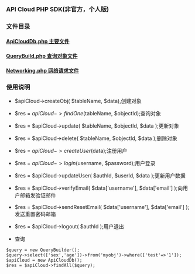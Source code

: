 ### API Cloud PHP SDK(非官方，个人版)



### 文件目录

#### [ApiCloudDb.php  主要文件](apicloud/ApiCloudDb.php)

#### [QueryBuild.php 查询对象文件](apicloud/QueryBuilder.php)

#### [Networking.php 网络请求文件](network/Network.php)


### 使用说明

*   $apiCloud->createObj( $tableName, $data),创建对象
*   $res = $apiCloud->findOne($tableName, $objectId);查询对象
*   $res = $apiCloud->update( $tableName, $objectId, $data );更新对象
*   $res = $apiCloud->delete( $tableName, $objectId, $data );删除对象

*    $res = $apiCloud->createUser($data);注册用户
*    $res = $apiCloud->login($username, $password);用户登录
*    $res = $apiCloud->updateUser( $authId, $userId, $data );更新用户数据
*    $res = $apiCloud->verifyEmail( $data['username'], $data['email'] );向用户邮箱发验证邮件
*    $res = $apiCloud->sendResetEmail( $data['username'], $data['email'] );发送重置密码邮箱
*    $res = $apiCloud->logout( $authId );用户退出

*   查询
```
$query = new QueryBuilder();
$query->select(['sex','age'])->from('myobj')->where(['test'=>'1']);
$apiCloud = new ApiCloudDb();
$res = $apiCloud->findAll($query);
```

